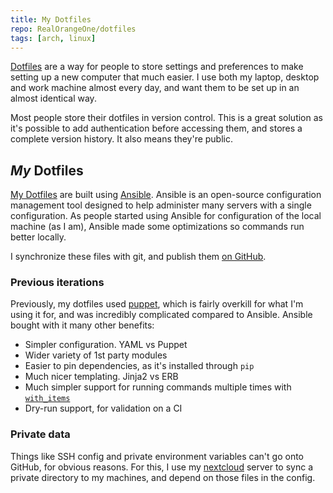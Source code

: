 ```yaml
---
title: My Dotfiles
repo: RealOrangeOne/dotfiles
tags: [arch, linux]
---
```


[Dotfiles](https://wiki.archlinux.org/index.php/Dotfiles) are a way for people to store settings and preferences to make setting up a new computer that much easier. I use both my laptop, desktop and work machine almost every day, and want them to be set up in an almost identical way.

Most people store their dotfiles in version control. This is a great solution as it's possible to add authentication before accessing them, and stores a complete version history. It also means they're public.

## _My_ Dotfiles
[My Dotfiles](https://github.com/RealOrangeOne/dotfiles) are built using [Ansible](https://www.ansible.com/). Ansible is an open-source configuration management tool designed to help administer many servers with a single configuration. As people started using Ansible for configuration of the local machine (as I am), Ansible made some optimizations so commands run better locally.

I synchronize these files with git, and publish them [on GitHub](https://github.com/RealOrangeOne/dotfiles).

### Previous iterations

Previously, my dotfiles used [puppet](https://puppet.com/), which is fairly overkill for what I'm using it for, and was incredibly complicated compared to Ansible. Ansible bought with it many other benefits:

- Simpler configuration. YAML vs Puppet
- Wider variety of 1st party modules
- Easier to pin dependencies, as it's installed through `pip`
- Much nicer templating. Jinja2 vs ERB
- Much simpler support for running commands multiple times with [`with_items`](https://docs.ansible.com/ansible/2.5/plugins/lookup/items.html)
- Dry-run support, for validation on a CI

### Private data
Things like SSH config and private environment variables can't go onto GitHub, for obvious reasons. For this, I use my [nextcloud](https://nextcloud.com/) server to sync a private directory to my machines, and depend on those files in the config.
